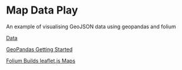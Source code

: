 # Map Data Play

An example of visualising GeoJSON data using geopandas and folium 

[Data](https://data.melbourne.vic.gov.au/explore/embed/dataset/footpaths/table/?sort=-last_edi_1&location=15,-37.77831,144.96037&basemap=mbs-7a7333)

[GeoPandas Getting Started](https://geopandas.org/en/stable/getting_started.html)

[Folium Builds leaflet.js Maps](https://python-visualization.github.io/folium/latest/)